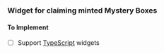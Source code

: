 ### Widget for claiming minted Mystery Boxes

#### To Implement

- [ ] Support [TypeScript](https://github.com/frol/bos-component-ts-starter) widgets